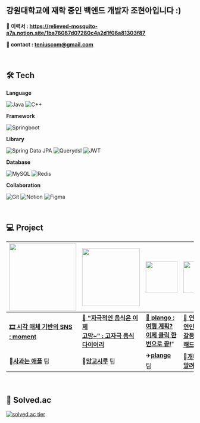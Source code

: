 ## 강원대학교에 재학 중인 백엔드 개발자 조현아입니다 :)

**📄 이력서 : https://relieved-mosquito-a7a.notion.site/1ba76087d07280c4a2d1f06a81303f87**

**🔗 contact : teniuscom@gmail.com**

<br/>

## 🛠️ Tech
**Language**

![Java](https://img.shields.io/badge/Java-007396?style=for-the-badge&logo=java&logoColor=white)
![C++](https://img.shields.io/badge/C++-00599C?style=for-the-badge&logo=cplusplus&logoColor=white)

**Framework**

![Springboot](https://img.shields.io/badge/Spring%20Boot-6DB33F?style=for-the-badge&logo=springboot&logoColor=white)

**Library**

![Spring Data JPA](https://img.shields.io/badge/Spring%20Data%20JPA-6DB33F?style=for-the-badge&logo=spring&logoColor=white)
![Querydsl](https://img.shields.io/badge/Querydsl-00599C?style=for-the-badge&logo=apachemaven&logoColor=white)
![JWT](https://img.shields.io/badge/JWT-000000?style=for-the-badge&logo=json-web-tokens&logoColor=white)

**Database**

![MySQL](https://img.shields.io/badge/MySQL-4479A1?style=for-the-badge&logo=mysql&logoColor=white)
![Redis](https://img.shields.io/badge/Redis-DC382D?style=for-the-badge&logo=redis&logoColor=white)

**Collaboration**

![Git](https://img.shields.io/badge/Git-F05032?style=for-the-badge&logo=git&logoColor=white)
![Notion](https://img.shields.io/badge/Notion-000000?style=for-the-badge&logo=notion&logoColor=white)
![Figma](https://img.shields.io/badge/Figma-F24E1E?style=for-the-badge&logo=figma&logoColor=white)


<br/>

## 💻 Project

|<img src="https://github.com/user-attachments/assets/0d2f156e-7473-4ac0-a0db-eb541db2c553" width="180">|<img src="https://github.com/user-attachments/assets/9f5f7851-b86d-4674-8f0f-f2a216b648bf" width="155">|<img src="https://github.com/user-attachments/assets/878fa4ce-a4ad-49d2-8f18-92089de6fa15" width="85">|<img src="https://github.com/user-attachments/assets/a0b12d9a-b812-4d23-9498-089b59a75c49" width="85">
|---|---|---|---|
|**<a href="https://github.com/Apple-Square/moment-backend.git">🎞️ 시각 매체 기반의 SNS <br/>: moment</a>**|**<a href="https://github.com/MangoSiruu/nonToxicDiary">🥭 "자극적인 음식은 이제<br/>고망~" : 고자극 음식<br/>다이어리</a>**|**<a href="https://github.com/plango2025/plango-back">🤖 plango : 여행 계획?<br/>이제 클릭 한 번으로 끝!</a>**"|**<a href="https://github.com/PracticalCoding-Team6/AI_Love_Judge">🧡 연애재판 : 연인 간의 <br/>갈등을 조율해드려요~<br/>**|
|🍎<a href="https://github.com/Apple-Square">**사과는 애플**</a> 팀|🥭<a href="https://github.com/MangoSiruu">**망고시루**</a> 팀|✈️<a href="https://github.com/plango2025">**plango**</a> 팀|🐜<a href="https://github.com/PracticalCoding-Team6">**개미는 못말려**</a> 팀|

<br/>

## 🥇 Solved.ac
[![solved.ac tier](http://mazassumnida.wtf/api/v2/generate_badge?boj=eaken)](https://solved.ac/eaken)

